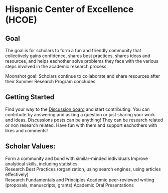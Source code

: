# Hispanic Center of Excellence (HCOE)

## Goal
The goal is for scholars to form a fun and friendly community that collectively gains confidence, shares best practices, shares ideas and resources, and helps eachother solve problems they face  with the various steps involved in the academic research process.

Moonshot goal: Scholars continue to collaborate and share resources after their Summer Research Program concludes

## Getting Started
Find your way to the [Discussion board](https://github.com/Open-Research-Program/HCOE/discussion) and start contributing.
You can contribute by answering and asking a question or just sharing your work and ideas. 
Discussions posts can be anything! They can be research related or non research related.  Have fun with them and support eachothers with likes and comments!

## Scholar Values:
Form a community and bond with similar-minded individuals
Improve analytical skills, including statistics  
Research Best Practices (organization, using search engines, using articles effectively)  
Research Fundamentals and Principles
Academic peer-reviewed writing (proposals, manuscripts, grants) 
Academic Oral Presentations
